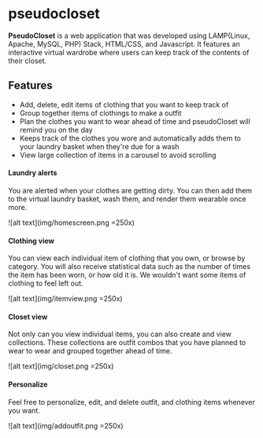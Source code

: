 # pseudocloset
**PseudoCloset** is a web application that was developed using LAMP(Linux, Apache, MySQL, PHP) Stack, HTML/CSS, and Javascript. It features an interactive virtual wardrobe where users can keep track of the contents of their closet.

## Features
- Add, delete, edit items of clothing that you want to keep track of
- Group together items of clothings to make a outfit
- Plan the clothes you want to wear ahead of time and pseudoCloset will remind you on the day
- Keeps track of the clothes you wore and automatically adds them to your laundry basket when they're due for a wash
- View large collection of items in a carousel to avoid scrolling

#### Laundry alerts
You are alerted when your clothes are getting dirty. You can then add them to the virtual laundry basket, wash them, and render them wearable once more. 

![alt text](img/homescreen.png =250x)

#### Clothing view
You can view each individual item of clothing that you own, or browse by category. You will also receive statistical data such as the number of times the item has been worn, or how old it is. We wouldn't want some items of clothing to feel left out.

![alt text](img/itemview.png =250x)

#### Closet view
Not only can you view individual items, you can also create and view collections. These collections are outfit combos that you have planned to wear to wear and grouped together ahead of time.

![alt text](img/closet.png =250x)

#### Personalize
Feel free to personalize, edit, and delete outfit, and clothing items whenever you want. 

![alt text](img/addoutfit.png =250x)


